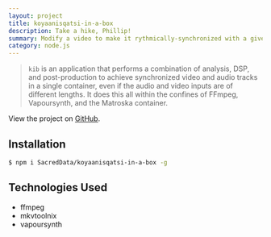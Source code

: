 ```yaml
---
layout: project
title: koyaanisqatsi-in-a-box
description: Take a hike, Phillip!
summary: Modify a video to make it rythmically-synchronized with a given audio track.
category: node.js
---
```

> `kib` is an application that performs a combination of analysis, DSP, and post-production to achieve synchronized video and audio tracks in a single container, even if the audio and video inputs are of different lengths. It does this all within the confines of FFmpeg, Vapoursynth, and the Matroska container.

View the project on [GitHub](https://github.com/SacredData/koyaanisqatsi-in-a-box).

## Installation

```sh
$ npm i SacredData/koyaanisqatsi-in-a-box -g
```

## Technologies Used

- ffmpeg
- mkvtoolnix
- vapoursynth
